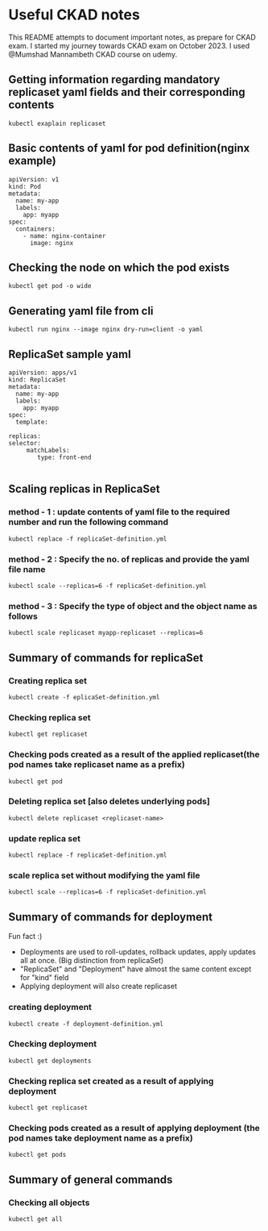 # Useful CKAD notes
This README attempts to document important notes, as prepare for CKAD exam. I started my journey towards
CKAD exam on October 2023. I used @Mumshad Mannambeth CKAD course on udemy.

## Getting information regarding mandatory replicaset yaml fields and their corresponding contents
```
kubectl exaplain replicaset
```
## Basic contents of yaml for pod definition(nginx example)

```
apiVersion: v1
kind: Pod
metadata:
  name: my-app
  labels:
    app: myapp
spec:
  containers:
    - name: nginx-container
      image: nginx
```
## Checking the node on which the pod exists
```
kubectl get pod -o wide 
```
## Generating yaml file from cli
```
kubectl run nginx --image nginx dry-run=client -o yaml
```
## ReplicaSet sample yaml
```
apiVersion: apps/v1
kind: ReplicaSet
metadata:
  name: my-app
  labels:
    app: myapp
spec:
  template:
  
replicas:
selector:
     matchLabels:
        type: front-end
     
```
## Scaling replicas in ReplicaSet
### method - 1 : update contents of yaml file to the required number and run the following command
```
kubectl replace -f replicaSet-definition.yml
```
### method - 2 : Specify the no. of replicas and provide the yaml file name
```
kubectl scale --replicas=6 -f replicaSet-definition.yml
```
### method - 3 : Specify the type of object and the object name as follows
```
kubectl scale replicaset myapp-replicaset --replicas=6  
```
## Summary of commands for replicaSet
### Creating replica set
```
kubectl create -f eplicaSet-definition.yml
```
### Checking replica set
```
kubectl get replicaset
```
### Checking pods created as a result of the applied replicaset(the pod names take replicaset name as a prefix) 
```
kubectl get pod
```
### Deleting replica set [also deletes underlying pods]
```
kubectl delete replicaset <replicaset-name>
```
### update replica set 
```
kubectl replace -f replicaSet-definition.yml
```

### scale replica set without modifying the yaml file
```
kubectl scale --replicas=6 -f replicaSet-definition.yml
```
## Summary of commands for deployment
Fun fact :) 
- Deployments are used to roll-updates, rollback updates, apply updates all at once. (Big distinction from replicaSet)
- "ReplicaSet" and "Deployment" have almost the same content except for "kind" field
- Applying deployment will also create replicaset
### creating deployment
```
kubectl create -f deployment-definition.yml
```
### Checking deployment
```
kubectl get deployments
```
### Checking replica set created as a result of applying deployment
```
kubectl get replicaset
```
### Checking pods  created as a result of applying deployment (the pod names take deployment name as a prefix) 
```
kubectl get pods
```
## Summary of general commands
### Checking all objects 
```
kubectl get all
```